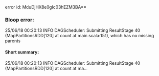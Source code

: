error id: MduDjHX8e0gIc03hEZM3BA==
### Bloop error:

25/06/18 00:20:13 INFO DAGScheduler: Submitting ResultStage 40 (MapPartitionsRDD[120] at count at main.scala:151), which has no missing parents
#### Short summary: 

25/06/18 00:20:13 INFO DAGScheduler: Submitting ResultStage 40 (MapPartitionsRDD[120] at count at ma...